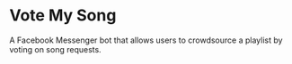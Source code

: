 # Vote My Song

A Facebook Messenger bot that allows users to crowdsource a playlist by voting on song requests.
